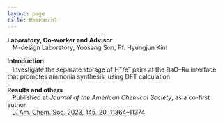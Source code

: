 ```yaml
---
layout: page
title: Research1
---
```


<p style="clear:left;">
  <strong>Laboratory, Co-worker and Advisor</strong><br>
  &nbsp;&nbsp;&nbsp;M-design Laboratory, Yoosang Son, Pf. Hyungjun Kim<br>

  <strong>Introduction</strong><br>
  &nbsp;&nbsp;&nbsp;Investigate the separate storage of H<sup>+</sup>/e<sup>–</sup> pairs at the BaO–Ru interface that promotes ammonia synthesis, using DFT calculation<br>

  <strong>Results and others</strong><br>
  &nbsp;&nbsp;&nbsp;Published at <i>Journal of the American Chemical Society</i>, as a co-first author<br>
  &nbsp;&nbsp;&nbsp;<a href="https://pubs.acs.org/doi/full/10.1021/jacs.3c02529">J. Am. Chem. Soc. 2023, 145, 20, 11364–11374</a><br>
</p>
